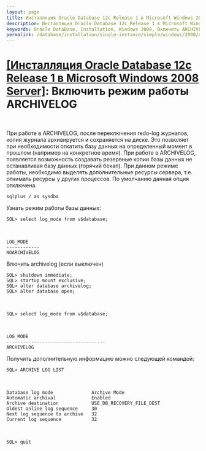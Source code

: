 ```yaml
---
layout: page
title: Инсталляция Oracle Database 12c Release 1 в Microsoft Windows 2008 Server - Включить режим работы ARCHIVELOG
description: Инсталляция Oracle Database 12c Release 1 в Microsoft Windows 2008 Server - Включить режим работы ARCHIVELOG
keywords: Oracle DataBase, Installation, Windows 2008, Включить ARCHIVELOG
permalink: /database/installation/single-instance/simple/windows/2008/oracle/12.1/enable-archivelog-mod/
---
```


# <a href="/database/installation/single-instance/simple/windows/2008/oracle/12.1/">[Инсталляция Oracle Database 12c Release 1 в Microsoft Windows 2008 Server]</a>: Включить режим работы ARCHIVELOG

<br/>

При работе в ARCHIVELOG, после переключения redo-log журналов, копия журнала архивируется и сохраняется на диске. Это позволяет при необходимости откатить базу данных на определенный момент в прошлом (например на конкретное время). При работе в ARCHIVELOG, появляется возможность создавать резервные копии базы данных не останавливая базу данных (горячий бекап). При данном режиме работы, необходимо выделять дополнительные ресурсы сервера, т.е. отнимать ресурсы у других процессов. По умолчанию данная опция отключена.

    sqlplus / as sysdba

Узнать режим работы базы данных:

    SQL> select log_mode from v$database;

<br/>

    LOG_MODE
    ------------
    NOARCHIVELOG

Влючить archivelog (если выключен)

    SQL> shutdown immediate;
    SQL> startup mount exclusive;
    SQL> alter database archivelog;
    SQL> alter database open;

<br/>

    SQL> select log_mode from v$database;

<br/>

    LOG_MODE
    ------------------------------------
    ARCHIVELOG

Получить дополнительную информацию можно следующей командой:

    SQL> ARCHIVE LOG LIST

<br/>

    Database log mode              Archive Mode
    Automatic archival             Enabled
    Archive destination            USE_DB_RECOVERY_FILE_DEST
    Oldest online log sequence     30
    Next log sequence to archive   32
    Current log sequence           32

<br/>

    SQL> quit
